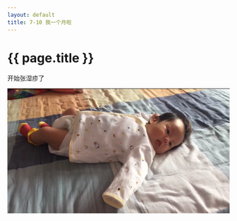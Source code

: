 ```yaml
---
layout: default
title: 7-10 我一个月啦
---
```


# {{ page.title }}

开始张湿疹了

![Hello World!](/assets/img/7-10满月啦.jpg)
